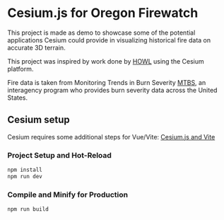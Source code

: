 # Cesium.js for Oregon Firewatch

This project is made as demo to showcase some of the potential applications Cesium could provide in visualizing historical fire data on accurate 3D terrain. 

This project was inspired by work done by [HOWL](https://cesium.com/blog/2017/06/30/oregon-wildlands/) using the Cesium platform.

Fire data is taken from Monitoring Trends in Burn Severity [MTBS](https://mtbs.gov/), an interagency program who provides burn severity data across the United States.

## Cesium setup

Cesium requires some additional steps for Vue/Vite:
[Cesium.js and Vite](https://github.com/CesiumGS/cesium-vite-example)


### Project Setup and Hot-Reload

```sh
npm install
npm run dev
```

### Compile and Minify for Production

```sh
npm run build
```